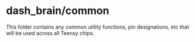 # dash_brain/common
This folder contains any common utility functions, pin designations, etc that will be used across all Teensy chips.